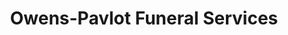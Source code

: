 ---
title: "Owens-Pavlot Funeral Services"
url: /clinton/owens-pavlot-funeral-services/
shop: funeral directors
---